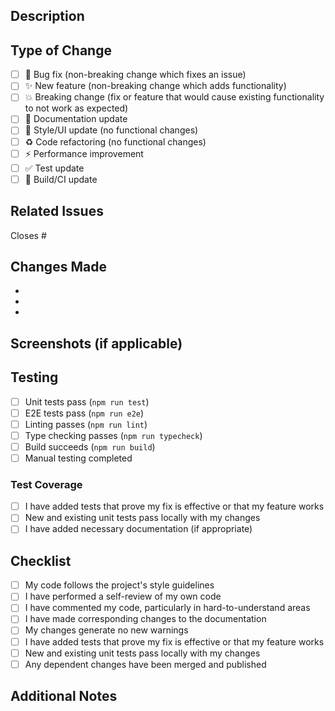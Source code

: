 ## Description

<!-- Provide a brief description of the changes in this PR -->

## Type of Change

<!-- Mark the relevant option with an "x" -->

- [ ] 🐛 Bug fix (non-breaking change which fixes an issue)
- [ ] ✨ New feature (non-breaking change which adds functionality)
- [ ] 💥 Breaking change (fix or feature that would cause existing functionality to not work as expected)
- [ ] 📝 Documentation update
- [ ] 🎨 Style/UI update (no functional changes)
- [ ] ♻️ Code refactoring (no functional changes)
- [ ] ⚡ Performance improvement
- [ ] ✅ Test update
- [ ] 🔧 Build/CI update

## Related Issues

<!-- Link to related issues using #issue_number -->

Closes #

## Changes Made

<!-- List the specific changes made in this PR -->

- 
- 
- 

## Screenshots (if applicable)

<!-- Add screenshots to help explain your changes -->

## Testing

<!-- Describe the tests you ran to verify your changes -->

- [ ] Unit tests pass (`npm run test`)
- [ ] E2E tests pass (`npm run e2e`)
- [ ] Linting passes (`npm run lint`)
- [ ] Type checking passes (`npm run typecheck`)
- [ ] Build succeeds (`npm run build`)
- [ ] Manual testing completed

### Test Coverage

<!-- If you added new code, did you add tests? -->

- [ ] I have added tests that prove my fix is effective or that my feature works
- [ ] New and existing unit tests pass locally with my changes
- [ ] I have added necessary documentation (if appropriate)

## Checklist

<!-- Mark completed items with an "x" -->

- [ ] My code follows the project's style guidelines
- [ ] I have performed a self-review of my own code
- [ ] I have commented my code, particularly in hard-to-understand areas
- [ ] I have made corresponding changes to the documentation
- [ ] My changes generate no new warnings
- [ ] I have added tests that prove my fix is effective or that my feature works
- [ ] New and existing unit tests pass locally with my changes
- [ ] Any dependent changes have been merged and published

## Additional Notes

<!-- Add any additional notes or context about the PR here -->

